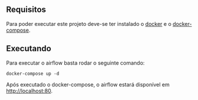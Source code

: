## Requisitos
Para poder executar este projeto deve-se ter instalado o [docker](https://www.docker.com/) e o
[docker-compose](https://docs.docker.com/compose/).

## Executando

Para executar o airflow basta rodar o seguinte comando:
```shell
docker-compose up -d
```

Após executado o docker-compose, o airflow estará disponível em [http://localhost:80](http://localhost:80).
